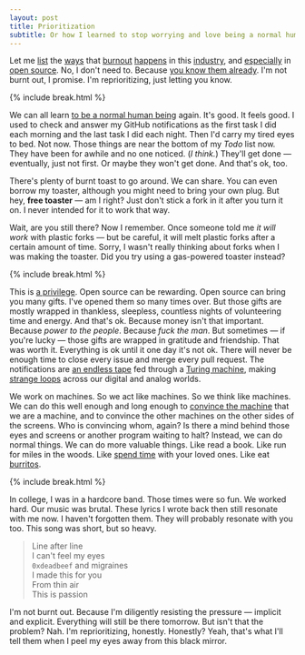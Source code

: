 ```yaml
---
layout: post
title: Prioritization
subtitle: Or how I learned to stop worrying and love being a normal human
---
```


Let me [list](https://medium.com/@thejameskyle/dear-javascript-7e14ffcae36c#.4kno1s8mc) the [ways](https://medium.com/@azerbike/i-ve-just-liberated-my-modules-9045c06be67c#.o23m0vlx3) that [burnout](http://chris.eidhof.nl/post/burnout/) [happens](https://medium.com/@oleg008/fighting-burnout-with-open-source-ba87559ad844#.b4u5csdav) in this [industry](https://medium.com/@jedwatson/sustainable-open-source-ff29c42a54c5#.5i277t9vl), and [especially](https://medium.com/the-javascript-collection/healthy-open-source-967fa8be7951#.9w8myd6u4) in [open source](https://medium.com/@fox/the-dark-side-of-open-source-ba5a66c8a4c3#.g76f3syvn). No, I don't need to. Because [you know them already](http://www.stilldrinking.com/programming-sucks). I'm not burnt out, I promise. I'm reprioritizing, just letting you know.

<!--excerpt-->

{% include break.html %}

We can all learn [to be a normal human being](https://medium.com/@taramann/learning-to-just-be-a-person-a69c1a852fcb#.xwnyusjhl) again. It's good. It feels good. I used to check and answer my GitHub notifications as the first task I did each morning and the last task I did each night. Then I'd carry my tired eyes to bed. Not now. Those things are near the bottom of my *Todo* list now. They have been for awhile and no one noticed. (*I think.*) They'll get done &mdash; eventually, just not first. Or maybe they won't get done. And that's ok, too.

There's plenty of burnt toast to go around. We can share. You can even borrow my toaster, although you might need to bring your own plug. But hey, **free toaster** &mdash; am I right? Just don't stick a fork in it after you turn it on. I never intended for it to work that way.

Wait, are you still there? Now I remember. Once someone told me *it will work* with plastic forks &mdash; but be careful, it will melt plastic forks after a certain amount of time. Sorry, I wasn't really thinking about forks when I was making the toaster. Did you try using a gas-powered toaster instead?

{% include break.html %}

This is [a privilege](http://geekfeminism.wikia.com/wiki/Open_Source_Male_Privilege_Checklist). Open source can be rewarding. Open source can bring you many gifts. I've opened them so many times over. But those gifts are mostly wrapped in thankless, sleepless, countless nights of volunteering time and energy. And that's ok. Because money isn't that important. Because *power to the people*. Because *fuck the man*. But sometimes &mdash; if you're lucky &mdash; those gifts are wrapped in gratitude and friendship. That was worth it. Everything is ok until it one day it's not ok. There will never be enough time to close every issue and merge every pull request. The notifications are [an endless tape](https://en.wikipedia.org/wiki/Halting_problem) fed through a [Turing machine](https://en.wikipedia.org/wiki/Turing_machine), making [strange loops](https://en.wikipedia.org/wiki/I_Am_a_Strange_Loop) across our digital and analog worlds.

We work on machines. So we act like machines. So we think like machines. We can do this well enough and long enough to [convince the machine](https://en.wikipedia.org/wiki/Turing_test) that we are a machine, and to convince the other machines on the other sides of the screens. Who is convincing whom, again? Is there a mind behind those eyes and screens or another program waiting to halt? Instead, we can do normal things. We can do more valuable things. Like read a book. Like run for miles in the woods. Like [spend time](http://www.timewellspent.io) with your loved ones. Like eat [burritos](http://blog.plover.com/prog/burritos.html).

{% include break.html %}

In college, I was in a hardcore band. Those times were so fun. We worked hard. Our music was brutal. These lyrics I wrote back then still resonate with me now. I haven't forgotten them. They will probably resonate with you too. This song was short, but so heavy.

> Line after line <br>
> I can't feel my eyes <br>
> `0xdeadbeef` and migraines <br>
> I made this for you <br>
> From thin air <br>
> This is passion

I'm not burnt out. Because I'm diligently resisting the pressure &mdash; implicit and explicit. Everything will still be there tomorrow. But isn't that the problem? Nah. I'm reprioritizing, honestly. Honestly? Yeah, that's what I'll tell them when I peel my eyes away from this black mirror.
